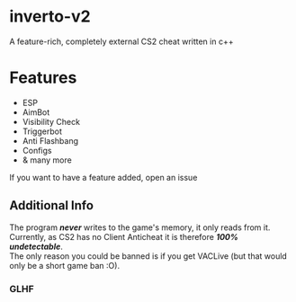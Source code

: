 # inverto-v2
A feature-rich, completely external CS2 cheat written in c++

# Features
- ESP
- AimBot
- Visibility Check
- Triggerbot
- Anti Flashbang
- Configs
- & many more

If you want to have a feature added, open an issue

## Additional Info
The program ***never*** writes to the game's memory, it only reads from it.<br>
Currently, as CS2 has no Client Anticheat it is therefore ***100% undetectable***.<br>
The only reason you could be banned is if you get VACLive (but that would only be a short game ban :O).

### GLHF
